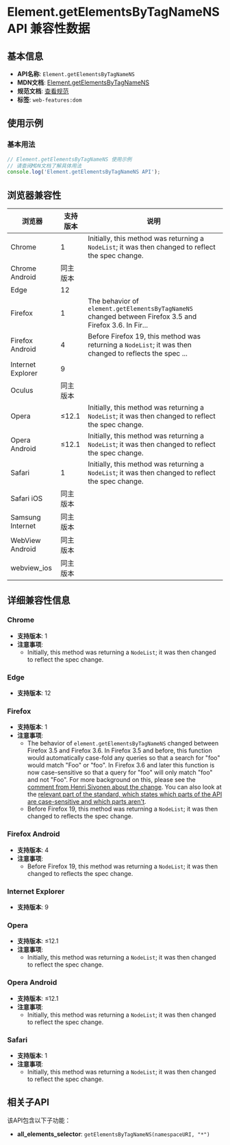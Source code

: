 # Element.getElementsByTagNameNS API 兼容性数据

## 基本信息

- **API名称**: `Element.getElementsByTagNameNS`
- **MDN文档**: [Element.getElementsByTagNameNS](https://developer.mozilla.org/docs/Web/API/Element/getElementsByTagNameNS)
- **规范文档**: [查看规范](https://dom.spec.whatwg.org/#dom-element-getelementsbytagnamens)
- **标签**: `web-features:dom`

## 使用示例

### 基本用法

```javascript
// Element.getElementsByTagNameNS 使用示例
// 请查阅MDN文档了解具体用法
console.log('Element.getElementsByTagNameNS API');
```

## 浏览器兼容性

| 浏览器 | 支持版本 | 说明 |
|--------|----------|------|
| Chrome | 1 | Initially, this method was returning a `NodeList`; it was then changed to reflect the spec change. |
| Chrome Android | 同主版本 |  |
| Edge | 12 |  |
| Firefox | 1 | The behavior of `element.getElementsByTagNameNS` changed between Firefox 3.5 and Firefox 3.6. In Fir... |
| Firefox Android | 4 | Before Firefox 19, this method was returning a `NodeList`; it was then changed to reflects the spec ... |
| Internet Explorer | 9 |  |
| Oculus | 同主版本 |  |
| Opera | ≤12.1 | Initially, this method was returning a `NodeList`; it was then changed to reflect the spec change. |
| Opera Android | ≤12.1 | Initially, this method was returning a `NodeList`; it was then changed to reflect the spec change. |
| Safari | 1 | Initially, this method was returning a `NodeList`; it was then changed to reflect the spec change. |
| Safari iOS | 同主版本 |  |
| Samsung Internet | 同主版本 |  |
| WebView Android | 同主版本 |  |
| webview_ios | 同主版本 |  |

## 详细兼容性信息

### Chrome

- **支持版本**: 1
- **注意事项**:
  - Initially, this method was returning a `NodeList`; it was then changed to reflect the spec change.

### Edge

- **支持版本**: 12

### Firefox

- **支持版本**: 1
- **注意事项**:
  - The behavior of `element.getElementsByTagNameNS` changed between Firefox 3.5 and Firefox 3.6. In Firefox 3.5 and before, this function would automatically case-fold any queries so that a search for "foo" would match "Foo" or "foo". In Firefox 3.6 and later this function is now case-sensitive so that a query for "foo" will only match "foo" and not "Foo". For more background on this, please see the [comment from Henri Sivonen about the change](https://bugzil.la/542185#c5). You can also look at the [relevant part of the standard, which states which parts of the API are case-sensitive and which parts aren't](https://developer.mozilla.org/docs/Case_Sensitivity_in_class_and_id_Names).
  - Before Firefox 19, this method was returning a `NodeList`; it was then changed to reflects the spec change.

### Firefox Android

- **支持版本**: 4
- **注意事项**:
  - Before Firefox 19, this method was returning a `NodeList`; it was then changed to reflects the spec change.

### Internet Explorer

- **支持版本**: 9

### Opera

- **支持版本**: ≤12.1
- **注意事项**:
  - Initially, this method was returning a `NodeList`; it was then changed to reflect the spec change.

### Opera Android

- **支持版本**: ≤12.1
- **注意事项**:
  - Initially, this method was returning a `NodeList`; it was then changed to reflect the spec change.

### Safari

- **支持版本**: 1
- **注意事项**:
  - Initially, this method was returning a `NodeList`; it was then changed to reflect the spec change.

## 相关子API

该API包含以下子功能：

- **all_elements_selector**: `getElementsByTagNameNS(namespaceURI, "*")`

